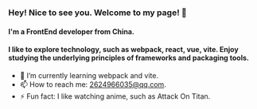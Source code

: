 ### Hey! Nice to see you. Welcome to my page! 👋

<!-- <img align="right" src="https://github-readme-stats.vercel.app/api?username=Ylg12345&show_icons=false&icon_color=CE1D2D&text_color=718096&bg_color=ffffff&hide_title=true" /> -->

#### I'm a FrontEnd developer from China.
#### I like to explore technology, such as webpack, react, vue, vite. Enjoy studying the underlying principles of frameworks and packaging tools.

- 🌱 I’m currently learning webpack and vite.
- 📫 How to reach me: <2624966035@qq.com>.
- ⚡ Fun fact: I like watching anime, such as Attack On Titan.
